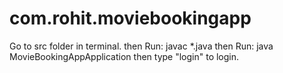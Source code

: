 # com.rohit.moviebookingapp

Go to src folder in terminal.
then Run: javac *.java
then Run: java MovieBookingAppApplication
then type "login" to login.
